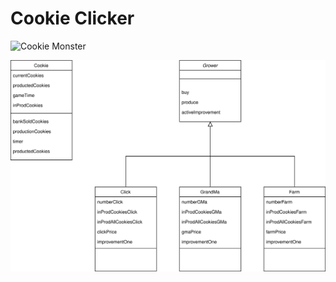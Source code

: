 # Cookie Clicker

<!-- ![Cookie Day](https://giphy.com/clips/studiosoriginals-cookie-national-day-Ut93kIImxsn9CLXDjk)   -->

![Cookie Monster](https://media.giphy.com/media/xT0xeMA62E1XIlup68/giphy.gif)

![Diagram Class](pictures/diagram_class.drawio.svg)
